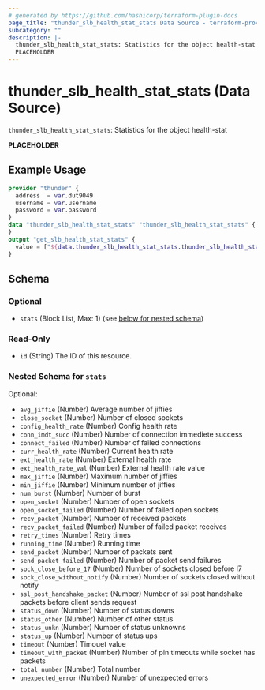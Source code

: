 ```yaml
---
# generated by https://github.com/hashicorp/terraform-plugin-docs
page_title: "thunder_slb_health_stat_stats Data Source - terraform-provider-thunder"
subcategory: ""
description: |-
  thunder_slb_health_stat_stats: Statistics for the object health-stat
  PLACEHOLDER
---
```


# thunder_slb_health_stat_stats (Data Source)

`thunder_slb_health_stat_stats`: Statistics for the object health-stat

__PLACEHOLDER__

## Example Usage

```terraform
provider "thunder" {
  address  = var.dut9049
  username = var.username
  password = var.password
}
data "thunder_slb_health_stat_stats" "thunder_slb_health_stat_stats" {
}
output "get_slb_health_stat_stats" {
  value = ["${data.thunder_slb_health_stat_stats.thunder_slb_health_stat_stats}"]
}
```

<!-- schema generated by tfplugindocs -->
## Schema

### Optional

- `stats` (Block List, Max: 1) (see [below for nested schema](#nestedblock--stats))

### Read-Only

- `id` (String) The ID of this resource.

<a id="nestedblock--stats"></a>
### Nested Schema for `stats`

Optional:

- `avg_jiffie` (Number) Average number of jiffies
- `close_socket` (Number) Number of closed sockets
- `config_health_rate` (Number) Config health rate
- `conn_imdt_succ` (Number) Number of connection immediete success
- `connect_failed` (Number) Number of failed connections
- `curr_health_rate` (Number) Current health rate
- `ext_health_rate` (Number) External health rate
- `ext_health_rate_val` (Number) External health rate value
- `max_jiffie` (Number) Maximum number of jiffies
- `min_jiffie` (Number) Minimum number of jiffies
- `num_burst` (Number) Number of burst
- `open_socket` (Number) Number of open sockets
- `open_socket_failed` (Number) Number of failed open sockets
- `recv_packet` (Number) Number of received packets
- `recv_packet_failed` (Number) Number of failed packet receives
- `retry_times` (Number) Retry times
- `running_time` (Number) Running time
- `send_packet` (Number) Number of packets sent
- `send_packet_failed` (Number) Number of packet send failures
- `sock_close_before_17` (Number) Number of sockets closed before l7
- `sock_close_without_notify` (Number) Number of sockets closed without notify
- `ssl_post_handshake_packet` (Number) Number of ssl post handshake packets before client sends request
- `status_down` (Number) Number of status downs
- `status_other` (Number) Number of other status
- `status_unkn` (Number) Number of status unknowns
- `status_up` (Number) Number of status ups
- `timeout` (Number) Timouet value
- `timeout_with_packet` (Number) Number of pin timeouts while socket has packets
- `total_number` (Number) Total number
- `unexpected_error` (Number) Number of unexpected errors


